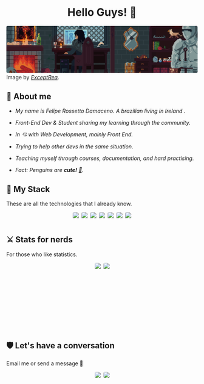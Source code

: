<style>
  img {
    border-radius: 0.25em;
  }

  .container {
    display: flex;
    flex-wrap: wrap;
    justify-content: center;
    align-items: center;
    gap: 0.5em;
  }

  .badge {
    height: 2.2em
  }

  .stats {
    height: 12.5em;
  }
</style>

<h1 align="center">Hello Guys! 🖖</h1>

<img src="img/medieval-gaming-room.gif">
Image by <i><a target="_blank" href="https://www.artstation.com/exceptrea">ExceptRea</a></i>.

## 🏹 About me

- _My name is Felipe Rossetto Damaceno. A brazilian living in Ireland ._

- _Front-End Dev & Student sharing my learning through the community._

- _In 💘 with Web Development, mainly Front End._

- _Trying to help other devs in the same situation._

- _Teaching myself through courses, documentation, and hard practising._

- _Fact: Penguins are **cute!** <a target="_blank" href="https://en.wikipedia.org/wiki/Linux)">🐧</a>._

## 🔮 My Stack

These are all the technologies that I already know.

<div class="container">
  <!-- HTML Badge -->
  <img class="badge" src="https://img.shields.io/badge/HTML5-2CA5E0?style=for-the-badge&logo=html5&logoColor=white&color=orange">
  <!-- CSS Badge -->
  <img class="badge" src="https://img.shields.io/badge/CSS3-2CA5E0?style=for-the-badge&logo=css3&logoColor=white&color=blue">
  <!-- JavaScript Badge -->
  <img class="badge" src="https://img.shields.io/badge/JavaScript-2CA5E0?style=for-the-badge&logo=javascript&logoColor=white&color=yellow">
  <!-- SASS Badge -->
  <img class="badge" src="https://img.shields.io/badge/SASS-2CA5E0?style=for-the-badge&logo=sass&logoColor=white&color=violet">
  <!-- Bootstrap Badge -->
  <img class="badge" src="https://img.shields.io/badge/Bootstrap_5.0-2CA5E0?style=for-the-badge&logo=sass&logoColor=white&color=purple">
  <!-- Git Badge -->
  <img class="badge" src="https://img.shields.io/badge/Git-2CA5E0?style=for-the-badge&logo=git&logoColor=white&color=brown">
  <!-- Linux Badge -->
  <img class="badge" src="https://img.shields.io/badge/Linux-2CA5E0?style=for-the-badge&logo=linux&logoColor=white&color=gray">
</div>

## ⚔️ Stats for nerds

For those who like statistics.

<div class="container">
  <img class="stats" src="https://github-readme-stats.vercel.app/api/top-langs/?username=feliperdamaceno&theme=react&layout=compact&langs_count=8&hide_border=true&custom_title=Top&nbsp;languages"/>
  <img class="stats" src="https://github-readme-stats.vercel.app/api?username=feliperdamaceno&theme=react&show_icons=true&include_all_commits=true& count_private=true&hide_border=true&hide=stars&custom_title=Github&nbsp;Info"/>
</div>

## 🛡️ Let's have a conversation

Email me or send a message 🙌

<div class="container">
  <a href="mailto:feliperdamaceno@sent.com"><img class="badge" src="https://img.shields.io/badge/Email-2CA5E0?style=for-the-badge&logo=minutemailer&logoColor=white&color=blue"></a>
  <a target="_blank" href="https://github.com/feliperdamaceno/feliperdamaceno/issues"><img class="badge" src="https://img.shields.io/badge/Github-2CA5E0?style=for-the-badge&logo=github&logoColor=white&color=black"></a>
</div>

